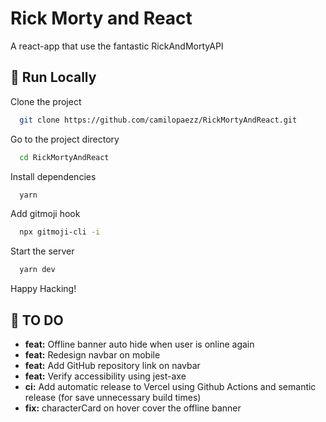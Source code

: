 
# Rick Morty and React

A react-app that use the fantastic RickAndMortyAPI
## 🤖 Run Locally

Clone the project

```bash
  git clone https://github.com/camilopaezz/RickMortyAndReact.git
```

Go to the project directory

```bash
  cd RickMortyAndReact
```

Install dependencies

```bash
  yarn
```

Add gitmoji hook

```bash
  npx gitmoji-cli -i
```

Start the server

```bash
  yarn dev
```

Happy Hacking!

## 📝 TO DO

- **feat:** Offline banner auto hide when user is online again
- **feat:** Redesign navbar on mobile
- **feat:** Add GitHub repository link on navbar
- **feat:** Verify accessibility using jest-axe
- **ci:** Add automatic release to Vercel using Github Actions and semantic release (for save unnecessary build times)
- **fix:** characterCard on hover cover the offline banner
